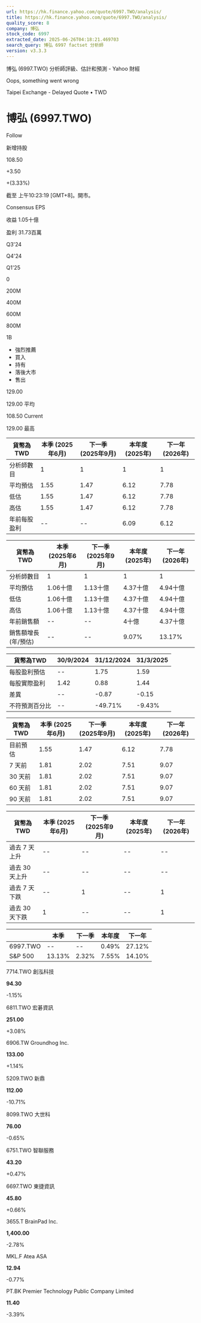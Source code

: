```yaml
---
url: https://hk.finance.yahoo.com/quote/6997.TWO/analysis/
title: https://hk.finance.yahoo.com/quote/6997.TWO/analysis/
quality_score: 8
company: 博弘
stock_code: 6997
extracted_date: 2025-06-26T04:18:21.469703
search_query: 博弘 6997 factset 分析師
version: v3.3.3
---
```


博弘 (6997.TWO) 分析師評級、估計和預測 - Yahoo 財經


Oops, something went wrong

 

Taipei Exchange - Delayed Quote • TWD 

# 博弘 (6997.TWO)

Follow

 

新增持股

108.50

+3.50

+(3.33%)

截至 上午10:23:19 [GMT+8]。開市。

Consensus EPS

收益 1.05十億

盈利 31.73百萬

Q3'24

Q4'24

Q1'25

0

200M

400M

600M

800M

1B

* 強烈推薦
* 買入
* 持有
* 落後大市
* 售出

129.00

129.00 平均

108.50 Current

129.00 最高

| 貨幣為TWD | 本季 (2025年6月) | 下一季 (2025年9月) | 本年度 (2025年) | 下一年 (2026年) |
| --- | --- | --- | --- | --- |
| 分析師數目 | 1 | 1 | 1 | 1 |
| 平均預估 | 1.55 | 1.47 | 6.12 | 7.78 |
| 低估 | 1.55 | 1.47 | 6.12 | 7.78 |
| 高估 | 1.55 | 1.47 | 6.12 | 7.78 |
| 年前每股盈利 | -- | -- | 6.09 | 6.12 |

| 貨幣為TWD | 本季 (2025年6月) | 下一季 (2025年9月) | 本年度 (2025年) | 下一年 (2026年) |
| --- | --- | --- | --- | --- |
| 分析師數目 | 1 | 1 | 1 | 1 |
| 平均預估 | 1.06十億 | 1.13十億 | 4.37十億 | 4.94十億 |
| 低估 | 1.06十億 | 1.13十億 | 4.37十億 | 4.94十億 |
| 高估 | 1.06十億 | 1.13十億 | 4.37十億 | 4.94十億 |
| 年前銷售額 | -- | -- | 4十億 | 4.37十億 |
| 銷售額增長 (年/預估) | -- | -- | 9.07% | 13.17% |

| 貨幣為TWD | 30/9/2024 | 31/12/2024 | 31/3/2025 |
| --- | --- | --- | --- |
| 每股盈利預估 | -- | 1.75 | 1.59 |
| 每股實際盈利 | 1.42 | 0.88 | 1.44 |
| 差異 | -- | -0.87 | -0.15 |
| 不符預測百分比 | -- | -49.71% | -9.43% |

| 貨幣為TWD | 本季 (2025年6月) | 下一季 (2025年9月) | 本年度 (2025年) | 下一年 (2026年) |
| --- | --- | --- | --- | --- |
| 目前預估 | 1.55 | 1.47 | 6.12 | 7.78 |
| 7 天前 | 1.81 | 2.02 | 7.51 | 9.07 |
| 30 天前 | 1.81 | 2.02 | 7.51 | 9.07 |
| 60 天前 | 1.81 | 2.02 | 7.51 | 9.07 |
| 90 天前 | 1.81 | 2.02 | 7.51 | 9.07 |

| 貨幣為TWD | 本季 (2025年6月) | 下一季 (2025年9月) | 本年度 (2025年) | 下一年 (2026年) |
| --- | --- | --- | --- | --- |
| 過去 7 天上升 | -- | -- | -- | -- |
| 過去 30 天上升 | -- | -- | -- | -- |
| 過去 7 天下跌 | -- | 1 | -- | 1 |
| 過去 30 天下跌 | 1 | -- | -- | 1 |

|  | 本季 | 下一季 | 本年度 | 下一年 |
| --- | --- | --- | --- | --- |
| 6997.TWO | -- | -- | 0.49% | 27.12% |
| S&P 500 | 13.13% | 2.32% | 7.55% | 14.10% |

7714.TWO  創泓科技

**94.30**

-1.15%

6811.TWO  宏碁資訊

**251.00**

+3.08%

6906.TW  Groundhog Inc.

**133.00**

+1.14%

5209.TWO  新鼎

**112.00**

-10.71%

8099.TWO  大世科

**76.00**

-0.65%

6751.TWO  智聯服務

**43.20**

+0.47%

6697.TWO  東捷資訊

**45.80**

+0.66%

3655.T  BrainPad Inc.

**1,400.00**

-2.78%

MKL.F  Atea ASA

**12.94**

-0.77%

PT.BK  Premier Technology Public Company Limited

**11.40**

-3.39%